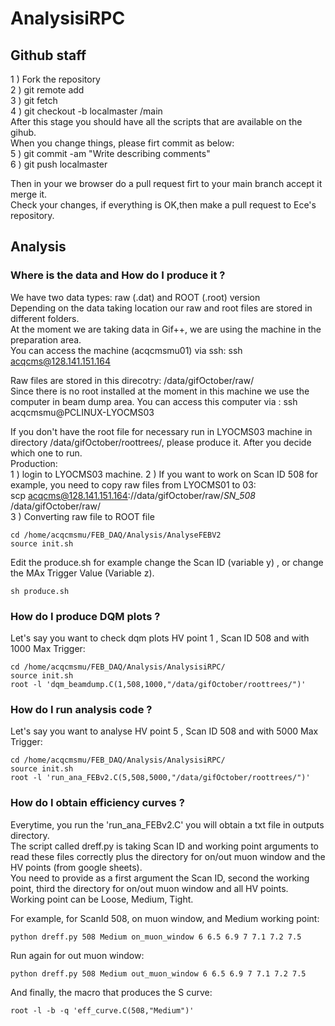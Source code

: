 # AnalysisiRPC


## Github staff
1 ) Fork the repository  
2 ) git remote add <your repo name> <your repo link.git>  
3 ) git fetch <your repo name>  
4 ) git checkout -b localmaster <your repo name>/main  
After this stage you should have all the scripts that are available on the gihub.  
When you change things, please firt commit as below:  
5 ) git commit -am "Write describing comments"  
6 ) git push <your repo name> localmaster  

Then in your we browser do a pull request firt to your main branch accept it merge it.   
Check your changes, if everything is OK,then make a pull request to Ece's repository. 
 
## Analysis

### Where is the data and How do I produce it ?

We have two data types: raw (.dat) and ROOT (.root) version  
Depending on the data taking location our raw and root files are stored in different folders.  
At the moment we are taking data in Gif++, we are using the machine in the preparation area.  
You can access the machine (acqcmsmu01) via ssh: ssh acqcms@128.141.151.164  

Raw files are stored in this direcotry: /data/gifOctober/raw/  
Since there is no root installed at the moment in this machine we use the computer in beam dump area. 
You can access this computer via : ssh acqcmsmu@PCLINUX-LYOCMS03     

If you don't have the root file for necessary run in LYOCMS03 machine in directory /data/gifOctober/roottrees/, please produce it.
After you decide which one to run.  
Production:  
1 ) login to LYOCMS03 machine.
2 ) If you want to work on Scan ID 508 for example, you need to copy raw files from LYOCMS01 to 03:  
scp acqcms@128.141.151.164://data/gifOctober/raw/*SN_508* /data/gifOctober/raw/  
3 ) Converting raw file to ROOT file   
```
cd /home/acqcmsmu/FEB_DAQ/Analysis/AnalyseFEBV2  
source init.sh
```
Edit the produce.sh for example change the Scan ID (variable y) , or change the MAx Trigger Value (Variable z).
```
sh produce.sh
```

### How do I produce DQM plots ?  

Let's say you want to check dqm plots HV point 1 , Scan ID 508 and with 1000 Max Trigger:
```
cd /home/acqcmsmu/FEB_DAQ/Analysis/AnalysisiRPC/
source init.sh
root -l 'dqm_beamdump.C(1,508,1000,"/data/gifOctober/roottrees/")'
```
### How do I run analysis code ? 

Let's say you want to analyse HV point 5 , Scan ID 508 and with 5000 Max Trigger:

```
cd /home/acqcmsmu/FEB_DAQ/Analysis/AnalysisiRPC/
source init.sh
root -l 'run_ana_FEBv2.C(5,508,5000,"/data/gifOctober/roottrees/")'
```

### How do I obtain efficiency curves ? 
Everytime, you run the 'run_ana_FEBv2.C' you will obtain a txt file in outputs directory.  
The script called dreff.py is taking Scan ID and working point arguments to read these files correctly plus the directory for on/out muon window and the HV points (from google sheets).  
You need to provide as a first argument the Scan ID, second the working point, third the directory for on/out muon window  and all HV points.  
Working point can be Loose, Medium, Tight. 
 
For example, for ScanId 508, on muon window, and Medium working point:
```
python dreff.py 508 Medium on_muon_window 6 6.5 6.9 7 7.1 7.2 7.5
```
Run again for out muon window:
```
python dreff.py 508 Medium out_muon_window 6 6.5 6.9 7 7.1 7.2 7.5
```
And finally, the macro that produces the S curve:
```
root -l -b -q 'eff_curve.C(508,"Medium")'
```





